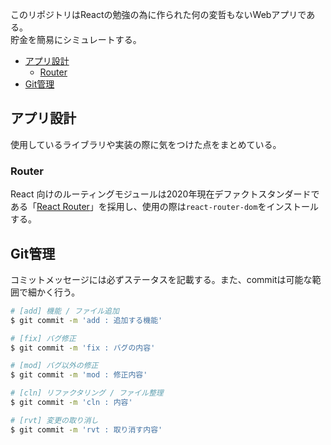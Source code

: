 このリポジトリはReactの勉強の為に作られた何の変哲もないWebアプリである。  
貯金を簡易にシミュレートする。

- [アプリ設計](#アプリ設計)
  - [Router](#router)
- [Git管理](#git管理)

## アプリ設計
使用しているライブラリや実装の際に気をつけた点をまとめている。

### Router
React 向けのルーティングモジュールは2020年現在デファクトスタンダードである「[React Router](https://github.com/ReactTraining/react-router)」を採用し、使用の際は`react-router-dom`をインストールする。

## Git管理
コミットメッセージには必ずステータスを記載する。また、commitは可能な範囲で細かく行う。
``` bash
# [add] 機能 / ファイル追加
$ git commit -m 'add : 追加する機能'

# [fix] バグ修正
$ git commit -m 'fix : バグの内容'

# [mod] バグ以外の修正
$ git commit -m 'mod : 修正内容'

# [cln] リファクタリング / ファイル整理
$ git commit -m 'cln : 内容'

# [rvt] 変更の取り消し
$ git commit -m 'rvt : 取り消す内容'
```